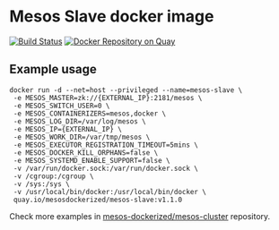 # Mesos Slave docker image

[![Build Status](https://travis-ci.org/mesos-dockerized/slave-dockerfile.svg?branch=master)](https://travis-ci.org/mesos-dockerized/master-dockerfile) [![Docker Repository on Quay](https://quay.io/repository/mesosdockerized/mesos-slave/status "Docker Repository on Quay")](https://quay.io/repository/mesosdockerized/mesos-master)

## Example usage
```
docker run -d --net=host --privileged --name=mesos-slave \
 -e MESOS_MASTER=zk://{EXTERNAL_IP}:2181/mesos \
 -e MESOS_SWITCH_USER=0 \
 -e MESOS_CONTAINERIZERS=mesos,docker \
 -e MESOS_LOG_DIR=/var/log/mesos \
 -e MESOS_IP={EXTERNAL_IP} \
 -e MESOS_WORK_DIR=/var/tmp/mesos \
 -e MESOS_EXECUTOR_REGISTRATION_TIMEOUT=5mins \
 -e MESOS_DOCKER_KILL_ORPHANS=false \
 -e MESOS_SYSTEMD_ENABLE_SUPPORT=false \
 -v /var/run/docker.sock:/var/run/docker.sock \
 -v /cgroup:/cgroup \
 -v /sys:/sys \
 -v /usr/local/bin/docker:/usr/local/bin/docker \
 quay.io/mesosdockerized/mesos-slave:v1.1.0
```

Check more examples in [mesos-dockerized/mesos-cluster][mesos-cluster-repo] repository.

[mesos-cluster-repo]: https://github.com/mesos-dockerized/mesos-cluster
